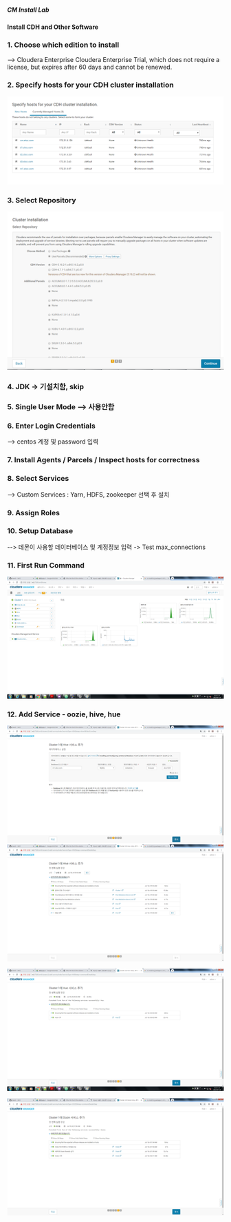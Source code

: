 ##### CM Install Lab
#### Install CDH and Other Software

### 1. Choose which edition to install
--> Cloudera Enterprise Cloudera Enterprise Trial, which does not require a license, but expires after 60 days and cannot be renewed.

### 2. Specify hosts for your CDH cluster installation
<img src="https://github.com/wonill0718/hadoop/blob/master/image/host-search.PNG"></img>

### 3. Select Repository
<img src="https://github.com/wonill0718/hadoop/blob/master/image/cluster-installation.PNG"></img>

### 4. JDK ->  기설치함, skip

### 5. Single User Mode --> 사용안함

### 6. Enter Login Credentials
--> centos  계정 및 password  입력

### 7. Install Agents / Parcels / Inspect hosts for correctness

### 8. Select Services
--> Custom Services : Yarn, HDFS, zookeeper 선택 후 설치

### 9. Assign Roles


### 10. Setup Database
--> 데몬이 사용할 데이터베이스 및 계정정보 입력 ->  Test max_connections

### 11. First Run Command
<img src="https://github.com/wonill0718/hadoop/blob/master/image/cloudera manager.png"></img>

### 12. Add Service - oozie, hive, hue
<img src="https://github.com/wonill0718/hadoop/blob/master/image/hive.png"></img>
<img src="https://github.com/wonill0718/hadoop/blob/master/image/hive2.png"></img>

<img src="https://github.com/wonill0718/hadoop/blob/master/image/hue.png"></img>

<img src="https://github.com/wonill0718/hadoop/blob/master/image/oozie.png"></img>
